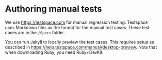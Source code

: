 # Authoring manual tests

We use https://testspace.com for manual regression testing. Testspace uses
Markdown files as the format for the manual test cases. These test cases are in
the `/Specs` folder.

You can run Jekyll to locally preview the test cases. This requires setup as
described in https://help.testspace.com/manual/desktop-preview. Note that when
downloading Ruby, you need Ruby+DevKit.

